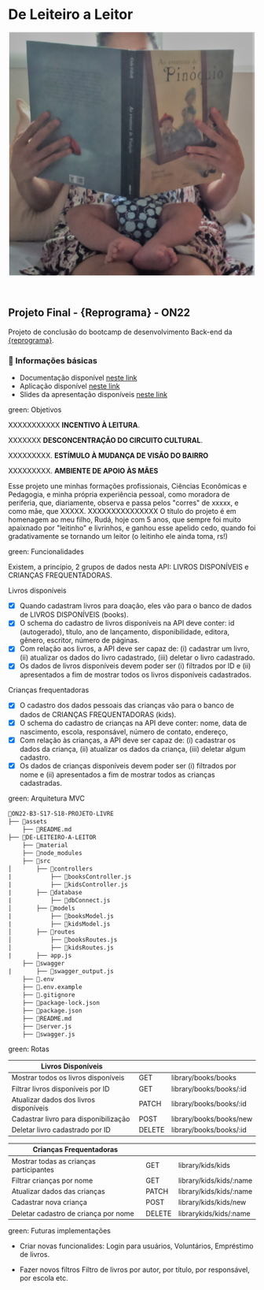 # De Leiteiro a Leitor

<p align="center">
<img src="material/deleiteiroaleitor.jpg" alt="logo do projeto De Leiteiro a Leitor" width="500">
</p> <p align="center"> </p>
</h1></br>

## Projeto Final - {Reprograma} - ON22

Projeto de conclusão do bootcamp de desenvolvimento Back-end da [{reprograma}](https://reprograma.com.br/).

<p>

### :green_book: Informações básicas

- Documentação disponível [neste link](https://de-leiteiro-a-leitor.onrender.com/minha-rota-de-documentacao/#/)
- Aplicação disponível [neste link](https://de-leiteiro-a-leitor.onrender.com/)
- Slides da apresentação disponíveis [neste link](XXXXXXXXX)

green: Objetivos

XXXXXXXXXXX **INCENTIVO À LEITURA**.

XXXXXXX **DESCONCENTRAÇÃO DO CIRCUITO CULTURAL**.

XXXXXXXXX. **ESTÍMULO À MUDANÇA DE VISÃO DO BAIRRO**

XXXXXXXXX. **AMBIENTE DE APOIO ÀS MÃES**

Esse projeto une minhas formações profissionais, Ciências Econômicas e Pedagogia, e minha própria experiência pessoal, como moradora de periferia, que, diariamente, observa e passa pelos "corres" de xxxxx, e como mãe, que XXXXX. XXXXXXXXXXXXXXX
O título do projeto é em homenagem ao meu filho, Rudá, hoje com 5 anos, que sempre foi muito apaixnado por "leitinho" e livrinhos, e ganhou esse apelido cedo, quando foi gradativamente se tornando um leitor (o leitinho ele ainda toma, rs!)

green: Funcionalidades

Existem, a princípio, 2 grupos de dados nesta API: LIVROS DISPONÍVEIS e CRIANÇAS FREQUENTADORAS.

Livros disponíveis
- [x] Quando cadastram livros para doação, eles vão para o banco de dados de LIVROS DISPONÍVEIS (books).
- [x] O schema do cadastro de livros disponíveis na API deve conter: id (autogerado), título, ano de lançamento, disponibilidade, editora, gênero, escritor, número de páginas. 
- [x] Com relação aos livros, a API deve ser capaz de: (i) cadastrar um livro, (ii) atualizar os dados do livro cadastrado, (iii) deletar o livro cadastrado.
- [x] Os dados de livros disponíveis devem poder ser (i) filtrados por ID e (ii) apresentados a fim de mostrar todos os livros disponíveis cadastrados.

Crianças frequentadoras
- [x] O cadastro dos dados pessoais das crianças vão para o banco de dados de CRIANÇAS FREQUENTADORAS (kids).
- [x] O schema do cadastro de crianças na API deve conter: nome, data de nascimento, escola, responsável, número de contato, endereço,
- [x] Com relação às crianças, a API deve ser capaz de: (i) cadastrar os dados da criança, (ii) atualizar os dados da criança, (iii) deletar algum cadastro.
- [x] Os dados de crianças disponíveis devem poder ser (i) filtrados por nome e (ii) apresentados a fim de mostrar todos as crianças cadastradas.

> 
green: Arquitetura MVC


```
📁ON22-B3-S17-S18-PROJETO-LIVRE
├── 📁assets
    ├── 📄README.md    
├── 📁DE-LEITEIRO-A-LEITOR
    ├── 📁material
    ├── 📁node_modules 
    ├── 📁src
│       ├── 📁controllers
|           ├── 📄booksController.js
|           ├── 📄kidsController.js
|       ├── 📁database
|           ├── 📄dbConnect.js
│       ├── 📁models
|           ├── 📄booksModel.js
|           ├── 📄kidsModel.js
│       ├── 📁routes
│           ├── 📄booksRoutes.js
│           ├── 📄kidsRoutes.js
|       ├── app.js
    ├── 📁swagger
|       ├── 📄swagger_output.js
    ├── 📄.env
    ├── 📄.env.example 
    ├── 📄.gitignore
    ├── 📄package-lock.json
    ├── 📄package.json
    ├── 📄README.md
    ├── 📄server.js
    ├── 📄swagger.js
```

green: Rotas

                                             
| Livros Disponíveis                              |        |                          |
|-------------------------------------------------|--------|------------------------- |
| Mostrar todos os livros disponíveis             | GET    | library/books/books      |
| Filtrar livros disponíveis por ID               | GET    | library/books/books/:id  |
| Atualizar dados dos livros disponíveis          | PATCH  | library/books/books/:id  |
| Cadastrar livro para disponibilização           | POST   | library/books/books/new  |
| Deletar livro cadastrado por ID                 | DELETE | library/books/books/:id  |

| Crianças Frequentadoras              |          |                                   |
|--------------------------------------|--------  |-----------------------------------|
| Mostrar todas as crianças participantes         | GET    | library/kids/kids        |
| Filtrar crianças por nome                       | GET    | library/kids/kids/:name  |
| Atualizar dados das crianças                    | PATCH  | library/kids/kids/:name  |
| Cadastrar nova criança                          | POST   | library/kids/kids/new    |
| Deletar cadastro de criança por nome            | DELETE | librarykids/kids/:name   |

green: Futuras implementações

- Criar novas funcionalides:
Login para usuários, Voluntários, Empréstimo de livros.

- Fazer novos filtros
Filtro de livros por autor, por título, por responsável, por escola etc.


#